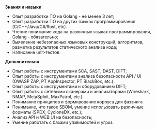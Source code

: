 **Знания и навыки**

- Опыт разработки ПО на Golang - не менее 3 лет;
- Опыт разработки ПО на других языках программирования (C/C++/Java/C#/Rust, etc).
- Чтение понимание кода на различных языках программирования, Golang - обязательно;
- Выявление небезопасных языковых конструкций, алгоритмов, разметка результатов статического анализа кода;
- Написание unit-тестов.

**Дополнительно**

- Опыт работы с инструментами SCA, SAST, DAST, DIFT;
- Опыт работы с инструментами анализа безопасности API / UI (OWASP ZAP, PT AppInspector, PT BlackBox, etc.).
- Опыт работы с инструментами и оборудованием DIFT;
- Опыт работы с сетевыми сканерами и анализаторами (Wireshark, NMAP, MetaSploit, MaxPatrol, etc.).
- Понимание принципов и формирование корпуса для фаззинга
- Понимание, что такое SBOM, умение использовать различные форматы (SPDX, CycloneDX, etc.);
- Анализ API и WEB UI на безопасность;
- Умение работать с базами уязвимостей и угроз.
